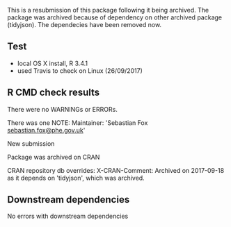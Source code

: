 This is a resubmission of this package following it being archived.
The package was archived because of dependency on other archived package (tidyjson). The dependecies have been removed now.

## Test 

* local OS X install, R 3.4.1
* used Travis to check on Linux (26/09/2017)

## R CMD check results

There were no WARNINGs or ERRORs.

There was one NOTE:
Maintainer: 'Sebastian Fox <sebastian.fox@phe.gov.uk>'

New submission

Package was archived on CRAN

CRAN repository db overrides:
  X-CRAN-Comment: Archived on 2017-09-18 as it depends on 'tidyjson',
    which was archived.

## Downstream dependencies

No errors with downstream dependencies
